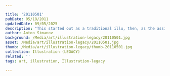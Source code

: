 ```yaml
---

title: '20110501'
pubDate: 05/18/2011
updatedDate: 09/05/2025
description: "This started out as a traditional illu, then, as the assignment suggested, I reworked it into a digital one. I look back at the original version and see it only as a sketch... so needless to say, I'm very happy with this."
author: Anton Simanov
background: /Media/art/illustration-legacy/20110501.jpg
asset: /Media/art/illustration-legacy/20110501.jpg
thumb: /Media/art/illustration-legacy/thumb-20110501.jpg
collection: Illustration (LEGACY)
related: ''
tags: art, illustration, Illustration-legacy

---
```


